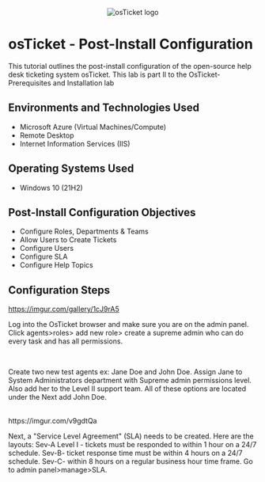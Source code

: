 <p align="center">
<img src="https://i.imgur.com/Clzj7Xs.png" alt="osTicket logo"/>
</p>

<h1>osTicket - Post-Install Configuration</h1>
This tutorial outlines the post-install configuration of the open-source help desk ticketing system osTicket. This lab is part II to the OsTicket-Prerequisites and Installation lab<br />


<h2>Environments and Technologies Used</h2>

- Microsoft Azure (Virtual Machines/Compute)
- Remote Desktop
- Internet Information Services (IIS)

<h2>Operating Systems Used </h2>

- Windows 10</b> (21H2)

<h2>Post-Install Configuration Objectives</h2>

- Configure Roles, Departments & Teams
- Allow Users to Create Tickets
- Configure Users
- Configure SLA
- Configure Help Topics

<h2>Configuration Steps</h2>

<p>
  
https://imgur.com/gallery/1cJ9rA5

Log into the OsTicket browser and make sure you are on the admin panel. Click agents>roles> add new role> create a supreme admin who can do every task and has all permissions.
</p>
<br />


Create two new test agents ex: Jane Doe and John Doe. Assign Jane to System Administrators department with Supreme admin permissions level. Also add her to the Level II support team. All of these options are located under the Next add John Doe.
</p>
<br />
https://imgur.com/v9gdtQa

Next, a "Service Level Agreement" (SLA) needs to be created. Here are the layouts: Sev-A Level I - tickets must be responded to within 1 hour on a 24/7 schedule. Sev-B- ticket response time must be within 4 hours on a 24/7 schedule. Sev-C- within 8 hours on a regular business hour time frame. Go to admin panel>manage>SLA. 
